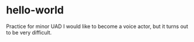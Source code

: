 # hello-world
Practice for minor UAD
I would like to become a voice actor, but it turns out to be very difficult.
